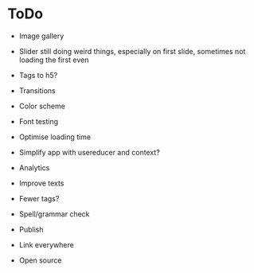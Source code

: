 # ToDo

- Image gallery
- Slider still doing weird things, especially on first slide, sometimes not loading the first even
- Tags to h5?
- Transitions
- Color scheme
- Font testing
- Optimise loading time
- Simplify app with usereducer and context?
- Analytics
- Improve texts
- Fewer tags?
- Spell/grammar check

- Publish
- Link everywhere
- Open source
